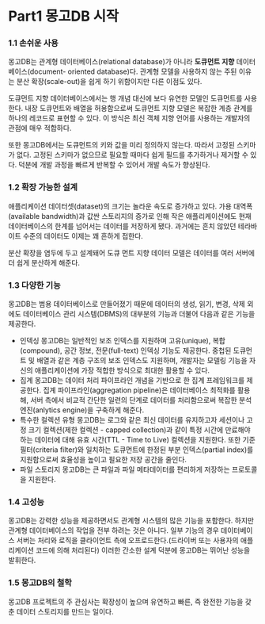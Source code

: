 # Part1 몽고DB 시작



### 1.1 손쉬운 사용

몽고DB는 관계형 데이터베이스(relational database)가 아니라 **도큐먼트 지향** 데이터베이스(document- oriented database)다. 관계형 모델을 사용하지 않는 주된 이유는 분산 확장(scale-out)을 쉽게 하기 위함이지만 다른 이점도 있다.

도큐먼트 지향 데이터베이스에서는 행 개념 대신에 보다 유연한 모델인 도큐먼트를 사용한다. 내장 도큐먼트와 배열을 허용함으로써 도큐먼트 지향 모델은 복잡한 계층 관계를 하나의 레코드로 표현할 수 있다. 이 방식은 최신 객체 지향 언어를 사용하는 개발자의 관점에 매우 적합하다.

또한 몽고DB에서는 도큐먼트의 키와 값을 미리 정의하지 않는다. 따라서 고정된 스키마가 없다. 고정된 스키마가 없으므로 필요할 때마다 쉽게 필드를 추가하거나 제거할 수 있다. 덕분에 개발 과정을 빠르게 반복할 수 있어서 개발 속도가 향상된다.



### 1.2 확장 가능한 설계

애플리케이션 데이터셋(dataset)의 크기는 놀라운 속도로 증가하고 있다. 가용 대역폭(available bandwidth)과 값싼 스토리지의 증가로 인해 작은 애플리케이션에도 현재 데이터베이스의 한계를 넘어서는 데이터를 저장하게 됐다. 과거에는 흔치 않았던 테라바이트 수준의 데이터도 이제는 꽤 흔하게 접한다.

분산 확장을 염두에 두고 설계돼어 도큐 먼트 지향 데이터 모델은 데이터를 여러 서버에 더 쉽게 분산하게 해준다.



### 1.3 다양한 기능

몽고DB는 범용 데이터베이스로 만들어졌기 때문에 데이터의 생성, 읽기, 변경, 삭제 외에도 데이터베이스 관리 시스템(DBMS)의 대부분의 기능과 더불어 다음과 같은 기능을 제공한다.

- 인덱싱
  몽고DB는 일반적인 보조 인덱스를 지원하며 고유(unique), 복합(compound), 공간 정보, 전문(full-text) 인덱싱 기능도 제공한다. 중첩된 도큐먼트 및 배열과 같은 계층 구조의 보조 인덱스도 지원하며, 개발자는 모델링 기능을 자신의 애플리케이션에 가장 적합한 방식으로 최대한 활용할 수 있다.
- 집계
  몽고DB는 데이터 처리 파이프라인 개념을 기반으로 한 집계 프레임워크를 제공한다. 집계 파이프라인(aggregation pipeline)은 데이터베이스 최적화를 활용해, 서버 측에서 비교적 간단한 일련의 단계로 데이터를 처리함으로써 복잡한 분석 엔진(anlytics engine)을 구축하게 해준다.
- 특수한 컬렉션 유형
  몽고DB는 로그와 같은 최신 데이터를 유지하고자 세션이나 고정 크기 컬렉션(제한 컬렉션 - capped collection)과 같이 특정 시간에 만료해야 하는 데이터에 대해 유효 시간(TTL - Time to Live) 컬렉션을 지원한다. 또한 기준 필터(criteria filter)와 일치하는 도큐먼트에 한정된 부분 인덱스(partial index)를 지원함으로써 효율성을 높이고 필요한 저장 공간을 줄인다.
- 파일 스토리지
  몽고DB는 큰 파일과 파일 메타데이터를 편리하게 저장하는 프로토콜을 지원한다.



### 1.4 고성능

몽고DB는 강력한 성능을 제공하면서도 관계형 시스템의 많은 기능을 포함한다. 하지만 관계형 데이터베이스의 작업을 전부 하려는 것은 아니다. 일부 기능의 경우 데이터베이스 서버는 처리와 로직을 클라이언트 측에 오프로드한다.(드라이버 또는 사용자의 애플리케이션 코드에 의해 처리된다) 이러한 간소한 설계 덕분에 몽고DB는 뛰어난 성능을 발휘한다.



### 1.5 몽고DB의 철학

몽고DB 프로젝트의 주 관심사는 확장성이 높으며 유연하고 빠른, 즉 완전한 기능을 갖춘 데이터 스토리지를 만드는 일이다.